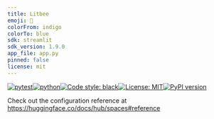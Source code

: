 ```yaml
---
title: Litbee
emoji: 🚀
colorFrom: indigo
colorTo: blue
sdk: streamlit
sdk_version: 1.9.0
app_file: app.py
pinned: false
license: mit
---
```


[![pytest](https://github.com/ffreemt/litbee/actions/workflows/routine-tests.yml/badge.svg)](https://github.com/ffreemt/litbee/actions)[![python](https://img.shields.io/static/v1?label=python+&message=3.8&color=blue)](https://www.python.org/downloads/)[![Code style: black](https://img.shields.io/badge/code%20style-black-000000.svg)](https://github.com/psf/black)[![License: MIT](https://img.shields.io/badge/License-MIT-yellow.svg)](https://opensource.org/licenses/MIT)[![PyPI version](https://badge.fury.io/py/litbee.svg)](https://badge.fury.io/py/litbee)

Check out the configuration reference at https://huggingface.co/docs/hub/spaces#reference
